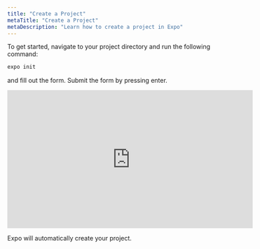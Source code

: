```yaml
---
title: "Create a Project"
metaTitle: "Create a Project"
metaDescription: "Learn how to create a project in Expo"
---
```




To get started, navigate to your project directory and run the following command:

```bash
expo init
```

and fill out the form. Submit the form by pressing enter.
<iframe width="560" height="315" src="https://www.youtube.com/embed/RUy02ryxZy4?autoplay=1&mute=1" frameborder="0" allow="accelerometer; autoplay; encrypted-media; gyroscope; picture-in-picture" allowfullscreen></iframe>

Expo will automatically create your project.